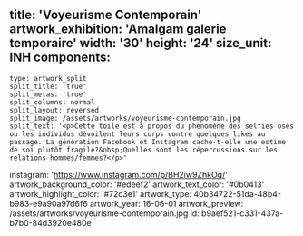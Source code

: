 title: 'Voyeurisme Contemporain'
artwork_exhibition: 'Amalgam galerie temporaire'
width: '30'
height: '24'
size_unit: INH
components:
  -
    type: artwork_split
    split_title: 'true'
    split_metas: 'true'
    split_columns: normal
    split_layout: reversed
    split_image: /assets/artworks/voyeurisme-contemporain.jpg
    split_text: '<p>Cette toile est à propos du phénomène des selfies osés ou les individus dévoilent leurs corps contre quelques likes au passage. La génération Facebook et Instagram cache-t-elle une estime de soi plutôt fragile?&nbsp;Quelles sont les répercussions sur les relations hommes/femmes?</p>'
instagram: 'https://www.instagram.com/p/BH2iw9ZhkOq/'
artwork_background_color: '#edeef2'
artwork_text_color: '#0b0413'
artwork_highlight_color: '#72c3e1'
artwork_type: 40b34722-51da-48b4-b983-e9a90a97d6f6
artwork_year: 16-06-01
artwork_preview: /assets/artworks/voyeurisme-contemporain.jpg
id: b9aef521-c331-437a-b7b0-84d3920e480e
